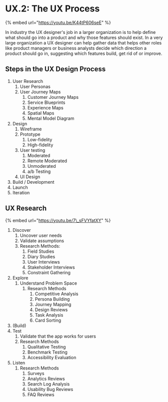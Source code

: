 # UX.2: The UX Process

{% embed url="https://youtu.be/K44tP606seE" %}

In industry the UX designer's job in a larger organization is to help define what should go into a product and why those features should exist. In a very large organization a UX designer can help gather data that helps other roles like product managers or business analysts decide which direction a product should go in, suggesting which features build, get rid of or improve.

## Steps in the UX Design Process

1. User Research
   1. User Personas
   2. User Journey Maps
      1. Customer Journey Maps
      2. Service Blueprints
      3. Experience Maps
      4. Spatial Maps
      5. Mental Model Diagram
2. Design
   1.  Wireframe
   2. Prototype
      1. Low-fidelity
      2. High-fidelity
   3. User testing
      1. Moderated
      2. Remote Moderated
      3. Unmoderated
      4. a/b Testing
   4. UI Design
3. Build / Development
4. Launch
5. Iteration

## UX Research

{% embed url="https://youtu.be/7\_sFVYfatXY" %}

1. Discover
   1. Uncover user needs
   2. Validate assumptions
   3. Research Methods:
      1. Field Studies
      2. Diary Studies
      3. User Interviews
      4. Stakeholder Interviews
      5. Constraint Gathering
2. Explore
   1. Understand Problem Space
      1. Research Methods
         1. Competitive Analysis
         2. Persona Building
         3. Journey Mapping
         4. Design Reviews
         5. Task Analysis
         6. Card Sorting
3. \(Build\)
4. Test
   1. Validate that the app works for users
   2. Research Methods
      1. Qualitative Testing
      2. Benchmark Testing
      3. Accessibility Evaluation
5. Listen
   1. Research Methods
      1. Surveys
      2. Analytics Reviews
      3. Search Log Analysis
      4. Usability Bug Reviews
      5. FAQ Reviews



